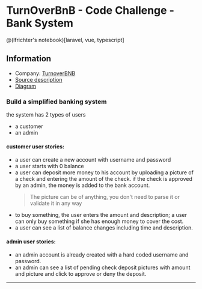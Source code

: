 # TurnOverBnB - Code Challenge - Bank System
@(lfrichter's notebook)[laravel, vue, typescript]

## Information

- Company: [TurnoverBNB](https://turnoverbnb.com/)
- [Source description](https://github.com/TidyDaily/developer-test)
- [Diagram](https://github.com/TidyDaily/developer-test/blob/main/Code%20Challenge%20-%20Bank%20System%20Wireframes.pdf)

### Build a simplified banking system

the system has 2 types of users

- a customer
- an admin

#### customer user stories:

- a user can create a new account with username and password
- a user starts with 0 balance
- a user can deposit more money to his account by uploading a picture of a check and entering the amount of the check. if the check is approved by an admin, the money is added to the bank account.
	> The picture can be of anything, you don't need to parse it or validate it in any way
- to buy something, the user enters the amount and description; a user can only buy something if she has enough money to cover the cost.
- a user can see a list of balance changes including time and description.

#### admin user stories:

- an admin account is already created with a hard coded username and password.
- an admin can see a list of pending check deposit pictures with amount and picture and click to approve or deny the deposit.

---
